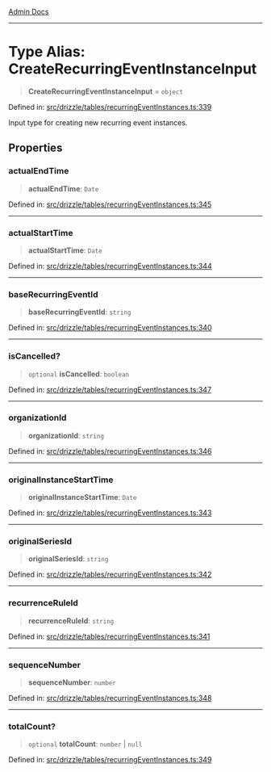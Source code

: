 [Admin Docs](/)

***

# Type Alias: CreateRecurringEventInstanceInput

> **CreateRecurringEventInstanceInput** = `object`

Defined in: [src/drizzle/tables/recurringEventInstances.ts:339](https://github.com/Sourya07/talawa-api/blob/583d62db9438de398bb9012a4a2617e2cb268b08/src/drizzle/tables/recurringEventInstances.ts#L339)

Input type for creating new recurring event instances.

## Properties

### actualEndTime

> **actualEndTime**: `Date`

Defined in: [src/drizzle/tables/recurringEventInstances.ts:345](https://github.com/Sourya07/talawa-api/blob/583d62db9438de398bb9012a4a2617e2cb268b08/src/drizzle/tables/recurringEventInstances.ts#L345)

***

### actualStartTime

> **actualStartTime**: `Date`

Defined in: [src/drizzle/tables/recurringEventInstances.ts:344](https://github.com/Sourya07/talawa-api/blob/583d62db9438de398bb9012a4a2617e2cb268b08/src/drizzle/tables/recurringEventInstances.ts#L344)

***

### baseRecurringEventId

> **baseRecurringEventId**: `string`

Defined in: [src/drizzle/tables/recurringEventInstances.ts:340](https://github.com/Sourya07/talawa-api/blob/583d62db9438de398bb9012a4a2617e2cb268b08/src/drizzle/tables/recurringEventInstances.ts#L340)

***

### isCancelled?

> `optional` **isCancelled**: `boolean`

Defined in: [src/drizzle/tables/recurringEventInstances.ts:347](https://github.com/Sourya07/talawa-api/blob/583d62db9438de398bb9012a4a2617e2cb268b08/src/drizzle/tables/recurringEventInstances.ts#L347)

***

### organizationId

> **organizationId**: `string`

Defined in: [src/drizzle/tables/recurringEventInstances.ts:346](https://github.com/Sourya07/talawa-api/blob/583d62db9438de398bb9012a4a2617e2cb268b08/src/drizzle/tables/recurringEventInstances.ts#L346)

***

### originalInstanceStartTime

> **originalInstanceStartTime**: `Date`

Defined in: [src/drizzle/tables/recurringEventInstances.ts:343](https://github.com/Sourya07/talawa-api/blob/583d62db9438de398bb9012a4a2617e2cb268b08/src/drizzle/tables/recurringEventInstances.ts#L343)

***

### originalSeriesId

> **originalSeriesId**: `string`

Defined in: [src/drizzle/tables/recurringEventInstances.ts:342](https://github.com/Sourya07/talawa-api/blob/583d62db9438de398bb9012a4a2617e2cb268b08/src/drizzle/tables/recurringEventInstances.ts#L342)

***

### recurrenceRuleId

> **recurrenceRuleId**: `string`

Defined in: [src/drizzle/tables/recurringEventInstances.ts:341](https://github.com/Sourya07/talawa-api/blob/583d62db9438de398bb9012a4a2617e2cb268b08/src/drizzle/tables/recurringEventInstances.ts#L341)

***

### sequenceNumber

> **sequenceNumber**: `number`

Defined in: [src/drizzle/tables/recurringEventInstances.ts:348](https://github.com/Sourya07/talawa-api/blob/583d62db9438de398bb9012a4a2617e2cb268b08/src/drizzle/tables/recurringEventInstances.ts#L348)

***

### totalCount?

> `optional` **totalCount**: `number` \| `null`

Defined in: [src/drizzle/tables/recurringEventInstances.ts:349](https://github.com/Sourya07/talawa-api/blob/583d62db9438de398bb9012a4a2617e2cb268b08/src/drizzle/tables/recurringEventInstances.ts#L349)
